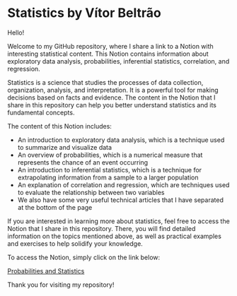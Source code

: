 # Statistics by Vítor Beltrão

Hello!

Welcome to my GitHub repository, where I share a link to a Notion with interesting statistical content. This Notion contains information about exploratory data analysis, probabilities, inferential statistics, correlation, and regression.

Statistics is a science that studies the processes of data collection, organization, analysis, and interpretation. It is a powerful tool for making decisions based on facts and evidence. The content in the Notion that I share in this repository can help you better understand statistics and its fundamental concepts.

The content of this Notion includes:

* An introduction to exploratory data analysis, which is a technique used to summarize and visualize data
* An overview of probabilities, which is a numerical measure that represents the chance of an event occurring
* An introduction to inferential statistics, which is a technique for extrapolating information from a sample to a larger population
* An explanation of correlation and regression, which are techniques used to evaluate the relationship between two variables
* We also have some very useful technical articles that I have separated at the bottom of the page

If you are interested in learning more about statistics, feel free to access the Notion that I share in this repository. There, you will find detailed information on the topics mentioned above, as well as practical examples and exercises to help solidify your knowledge.

To access the Notion, simply click on the link below:

[Probabilities and Statistics](https://atom-cry-44b.notion.site/Probabilidade-e-Estat-stica-489410b1148e485fbb35f815c845c7d2)

Thank you for visiting my repository!

